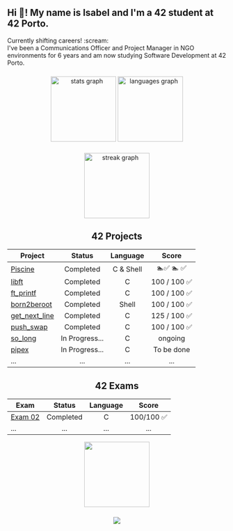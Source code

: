 <h2 align="left">Hi 👋! My name is Isabel and I'm a 42 student at 42 Porto. </h2>
Currently shifting careers! :scream:<br />
I've been a Communications Officer and Project Manager in NGO environments for 6 years and am now studying Software Development at 42 Porto.

###

<div align="center">
  <img src="https://github-readme-stats.vercel.app/api?username=izzytoot&hide_title=false&hide_rank=false&show_icons=true&include_all_commits=true&count_private=true&disable_animations=false&theme=dracula&locale=en&hide_border=false" height="150" alt="stats graph"  />
  <img src="https://github-readme-stats.vercel.app/api/top-langs?username=izzytoot&locale=en&hide_title=false&layout=compact&card_width=320&langs_count=5&theme=dracula&hide_border=false" height="150" alt="languages graph"  />
</div>

###
<div align="center">
  <img src="https://streak-stats.demolab.com?user=izzytoot&locale=en&mode=daily&theme=dracula&hide_border=false&border_radius=5&order=3" height="150" alt="streak graph"  />
</div>

###
<div align="center">

## 42 Projects

| Project | Status   | Language | Score |
| ---- | :--: | :--: | :--: |
| [Piscine](https://github.com/izzytoot/42piscine) | Completed | C & Shell       | :swimmer::white_check_mark: :swimmer: :white_check_mark: |
| [libft](https://github.com/izzytoot/libft_project) | Completed | C        | 100 / 100  :white_check_mark: |
| [ft_printf](https://github.com/izzytoot/ft_printf) | Completed | C        | 100 / 100 :white_check_mark: |
| [born2beroot](https://github.com/izzytoot/Born2beroot) | Completed | Shell       | 100 / 100 :white_check_mark: |
| [get_next_line](https://github.com/izzytoot/get_next_line) | Completed | C        | 125 / 100 :white_check_mark: |
| [push_swap](https://github.com/izzytoot/push_swap) | Completed | C       | 100 / 100 :white_check_mark: |
| [so_long](https://github.com/izzytoot/so_long) | In Progress... | C       | ongoing | :soon: / :question: |
| [pipex](https://github.com/izzytoot/pipex) | In Progress... | C       | To be done | :soon: / :question: |
| ... | ... | ... | ... | ... |


## 42 Exams

| Exam | Status   | Language | Score       |
| ---- | :--: | :--: | :--: |
| [Exam 02](https://github.com/izzytoot/exams42/tree/main/Rank_2) | Completed | C        | 100/100 :white_check_mark: |
| ... | ... | ... | ... |

</div>

<p>
<div align="center">
<img align="center" height="150" src="https://i.giphy.com/media/v1.Y2lkPTc5MGI3NjExOTNoMml2bXFidmc2OTk3cDAxb3Y2eWV5cW53MGhqbjJlaHpiMjQ5NCZlcD12MV9pbnRlcm5hbF9naWZfYnlfaWQmY3Q9Zw/aMipyIAtahg21LoFwU/giphy.gif"  />
  
</p>
</div>


###

<div align="center">
  
[<img src="https://img.shields.io/static/v1?message=LinkedIn&logo=linkedin&label=&color=0077B5&logoColor=white&labelColor=&style=for-the-badge">](https://www.linkedin.com/in/isabel-tootill/)
